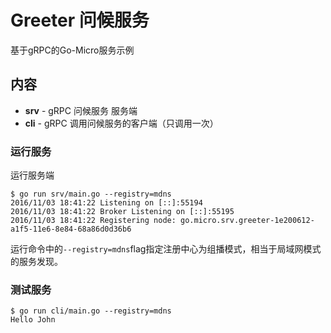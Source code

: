 # Greeter 问候服务

基于gRPC的Go-Micro服务示例

## 内容

- **srv** - gRPC 问候服务 服务端
- **cli** - gRPC 调用问候服务的客户端（只调用一次）

### 运行服务

运行服务端

```
$ go run srv/main.go --registry=mdns
2016/11/03 18:41:22 Listening on [::]:55194
2016/11/03 18:41:22 Broker Listening on [::]:55195
2016/11/03 18:41:22 Registering node: go.micro.srv.greeter-1e200612-a1f5-11e6-8e84-68a86d0d36b6
```

运行命令中的`--registry=mdns`flag指定注册中心为组播模式，相当于局域网模式的服务发现。

### 测试服务

```
$ go run cli/main.go --registry=mdns
Hello John
```

